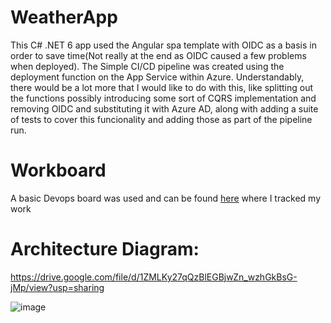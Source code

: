 # WeatherApp
This C# .NET 6 app used the Angular spa template with OIDC as a basis in order to save time(Not really at the end as OIDC caused a few problems when deployed). 
The Simple CI/CD pipeline was created using the deployment function on the App Service within Azure.
Understandably, there would be a lot more that I would like to do with this, like splitting out the functions possibly introducing some sort of CQRS implementation and removing OIDC and substituting it with Azure AD, along with adding a suite of tests to cover this funcionality and adding those as part of the pipeline run.

# Workboard 
A basic Devops board was used and can be found [here](https://www.notion.so/c7833facd75e4363804fc4457a9ce428?v=38a6ffee88f040f98a93714cf480070a) where I tracked my work

# Architecture Diagram:
https://drive.google.com/file/d/1ZMLKy27qQzBlEGBjwZn_wzhGkBsG-jMp/view?usp=sharing

![image](https://user-images.githubusercontent.com/10092258/163491438-e34e2af3-5d1e-41ea-9df0-6e06a6965923.png)
